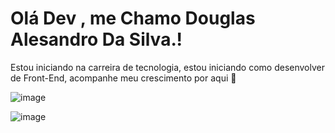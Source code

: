 # Olá Dev , me Chamo Douglas Alesandro Da Silva.!
Estou iniciando na carreira de tecnologia, estou iniciando como desenvolver de Front-End, acompanhe meu crescimento por aqui 🎉
 
![image](https://github.com/Douglassilvaaa/Douglassilvaaa/assets/157911745/a7dcba49-6ef8-43b0-9a33-7b4c85b6abc8)

![image](https://github.com/Douglassilvaaa/Douglassilvaaa/assets/157911745/6759468a-bf7c-43df-b587-d35d63cd5d3f)
